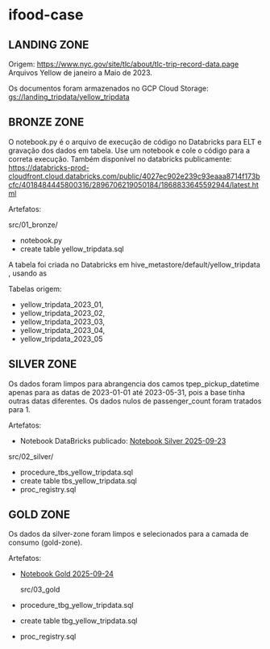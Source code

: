 # ifood-case

## LANDING ZONE
Origem: https://www.nyc.gov/site/tlc/about/tlc-trip-record-data.page 
Arquivos Yellow de janeiro a Maio de 2023.

Os documentos foram armazenados no GCP Cloud Storage: [gs://landing_tripdata/yellow_tripdata](https://console.cloud.google.com/storage/browser/landing_tripdata/yellow_tripdata;tab=objects?project=ifood-case-472923&supportedpurview=project&prefix=&forceOnObjectsSortingFiltering=false)

## BRONZE ZONE
O notebook.py é o arquivo de execução de código no Databricks para ELT e gravação dos dados em tabela. Use um notebook e cole o código para a correta execução. Também disponível no databricks publicamente: https://databricks-prod-cloudfront.cloud.databricks.com/public/4027ec902e239c93eaaa8714f173bcfc/4018484445800316/2896706219050184/1868833645592944/latest.html

Artefatos:
 
 src/01_bronze/
- notebook.py
- create table yellow_tripdata.sql

A tabela foi criada no Databricks em hive_metastore/default/yellow_tripdata , usando as

Tabelas origem:
- yellow_tripdata_2023_01, 
- yellow_tripdata_2023_02, 
- yellow_tripdata_2023_03, 
- yellow_tripdata_2023_04, 
- yellow_tripdata_2023_05 

## SILVER ZONE
Os dados foram limpos para abrangencia dos camos tpep_pickup_datetime apenas para as datas de 2023-01-01 até 2023-05-31, pois a base tinha outras datas diferentes.
Os dados nulos de passenger_count foram tratados para 1.

Artefatos:
- Notebook DataBricks publicado: [Notebook Silver 2025-09-23](https://databricks-prod-cloudfront.cloud.databricks.com/public/4027ec902e239c93eaaa8714f173bcfc/4018484445800316/2806729363855634/1868833645592944/latest.html)

 src/02_silver/
- procedure_tbs_yellow_tripdata.sql
- create table tbs_yellow_tripdata.sql
- proc_registry.sql


## GOLD ZONE

Os dados da silver-zone foram limpos e selecionados para a camada de consumo (gold-zone).

Artefatos:
- [Notebook Gold 2025-09-24](https://community.cloud.databricks.com/editor/notebooks/3647327772814130?o=4018484445800316#command/3647327772814131)

  src/03_gold
- procedure_tbg_yellow_tripdata.sql
- create table tbg_yellow_tripdata.sql
- proc_registry.sql

